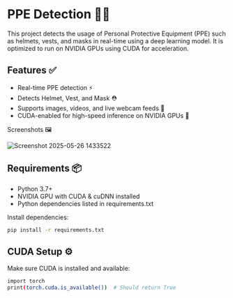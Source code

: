 # PPE Detection 🦺🧠

This project detects the usage of Personal Protective Equipment (PPE) such as helmets, vests, and masks in real-time using a deep learning model. It is optimized to run on NVIDIA GPUs using CUDA for acceleration.

## Features ✅

- Real-time PPE detection ⚡  
- Detects Helmet, Vest, and Mask ⛑  
- Supports images, videos, and live webcam feeds 🎥  
- CUDA-enabled for high-speed inference on NVIDIA GPUs 🚀  

Screenshots 🖼

![Screenshot 2025-05-26 1433522](https://github.com/user-attachments/assets/2051a1ef-61cb-4c3d-88e9-029025d842d5)

## Requirements 📦

- Python 3.7+
- NVIDIA GPU with CUDA & cuDNN installed
- Python dependencies listed in requirements.txt

Install dependencies:
```bash
pip install -r requirements.txt
```

## CUDA Setup ⚙

Make sure CUDA is installed and available:
```bash
import torch
print(torch.cuda.is_available())  # Should return True
```
